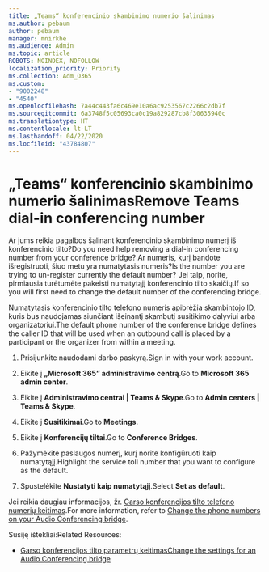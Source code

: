 ```yaml
---
title: „Teams“ konferencinio skambinimo numerio šalinimas
ms.author: pebaum
author: pebaum
manager: mnirkhe
ms.audience: Admin
ms.topic: article
ROBOTS: NOINDEX, NOFOLLOW
localization_priority: Priority
ms.collection: Adm_O365
ms.custom:
- "9002248"
- "4540"
ms.openlocfilehash: 7a44c443fa6c469e10a6ac9253567c2266c2db7f
ms.sourcegitcommit: 6a3748f5c05693ca0c19a829287cb8f30635940c
ms.translationtype: HT
ms.contentlocale: lt-LT
ms.lasthandoff: 04/22/2020
ms.locfileid: "43784807"
---
```

# <a name="remove-teams-dial-in-conferencing-number"></a><span data-ttu-id="a9d3e-102">„Teams“ konferencinio skambinimo numerio šalinimas</span><span class="sxs-lookup"><span data-stu-id="a9d3e-102">Remove Teams dial-in conferencing number</span></span>

<span data-ttu-id="a9d3e-103">Ar jums reikia pagalbos šalinant konferencinio skambinimo numerį iš konferencinio tilto?</span><span class="sxs-lookup"><span data-stu-id="a9d3e-103">Do you need help removing a dial-in conferencing number from your conference bridge?</span></span> <span data-ttu-id="a9d3e-104">Ar numeris, kurį bandote išregistruoti, šiuo metu yra numatytasis numeris?</span><span class="sxs-lookup"><span data-stu-id="a9d3e-104">Is the number you are trying to un-register currently the default number?</span></span> <span data-ttu-id="a9d3e-105">Jei taip, norite, pirmiausia turėtumėte pakeisti numatytąjį konferencinio tilto skaičių.</span><span class="sxs-lookup"><span data-stu-id="a9d3e-105">If so you will first need to change the default number of the conferencing bridge.</span></span>

<span data-ttu-id="a9d3e-106">Numatytasis konferencinio tilto telefono numeris apibrėžia skambintojo ID, kuris bus naudojamas siunčiant išeinantį skambutį susitikimo dalyviui arba organizatoriui.</span><span class="sxs-lookup"><span data-stu-id="a9d3e-106">The default phone number of the conference bridge defines the caller ID that will be used when an outbound call is placed by a participant or the organizer from within a meeting.</span></span>

1. <span data-ttu-id="a9d3e-107">Prisijunkite naudodami darbo paskyrą.</span><span class="sxs-lookup"><span data-stu-id="a9d3e-107">Sign in with your work account.</span></span>

2. <span data-ttu-id="a9d3e-108">Eikite į **„Microsoft 365“ administravimo centrą**.</span><span class="sxs-lookup"><span data-stu-id="a9d3e-108">Go to **Microsoft 365 admin center**.</span></span>

3. <span data-ttu-id="a9d3e-109">Eikite į **Administravimo centrai | Teams & Skype**.</span><span class="sxs-lookup"><span data-stu-id="a9d3e-109">Go to **Admin centers | Teams & Skype**.</span></span>

4. <span data-ttu-id="a9d3e-110">Eikite į **Susitikimai**.</span><span class="sxs-lookup"><span data-stu-id="a9d3e-110">Go to **Meetings**.</span></span>

5. <span data-ttu-id="a9d3e-111">Eikite į **Konferencijų tiltai**.</span><span class="sxs-lookup"><span data-stu-id="a9d3e-111">Go to **Conference Bridges**.</span></span>

6. <span data-ttu-id="a9d3e-112">Pažymėkite paslaugos numerį, kurį norite konfigūruoti kaip numatytąjį.</span><span class="sxs-lookup"><span data-stu-id="a9d3e-112">Highlight the service toll number that you want to configure as the default.</span></span>

7. <span data-ttu-id="a9d3e-113">Spustelėkite **Nustatyti kaip numatytąjį**.</span><span class="sxs-lookup"><span data-stu-id="a9d3e-113">Select **Set as default**.</span></span>

<span data-ttu-id="a9d3e-114">Jei reikia daugiau informacijos, žr. [Garso konferencijos tilto telefono numerių keitimas](https://docs.microsoft.com/microsoftteams/change-the-phone-numbers-on-your-audio-conferencing-bridge).</span><span class="sxs-lookup"><span data-stu-id="a9d3e-114">For more information, refer to [Change the phone numbers on your Audio Conferencing bridge](https://docs.microsoft.com/microsoftteams/change-the-phone-numbers-on-your-audio-conferencing-bridge).</span></span>

<span data-ttu-id="a9d3e-115">Susiję ištekliai:</span><span class="sxs-lookup"><span data-stu-id="a9d3e-115">Related Resources:</span></span>

- [<span data-ttu-id="a9d3e-116">Garso konferencijos tilto parametrų keitimas</span><span class="sxs-lookup"><span data-stu-id="a9d3e-116">Change the settings for an Audio Conferencing bridge</span></span>](https://docs.microsoft.com/microsoftteams/change-the-settings-for-an-audio-conferencing-bridge)
